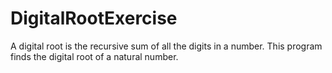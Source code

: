 # DigitalRootExercise
A digital root is the recursive sum of all the digits in a number. This program finds the digital root of a natural number.
